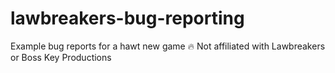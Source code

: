 # lawbreakers-bug-reporting
Example bug reports for a hawt new game :fire: Not affiliated with Lawbreakers or Boss Key Productions
